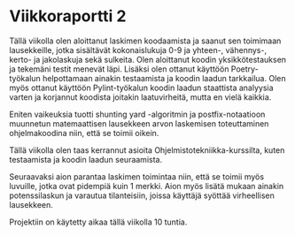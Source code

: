 # Viikkoraportti 2

Tällä viikolla olen aloittanut laskimen koodaamista ja saanut sen toimimaan lausekkeille, jotka sisältävät kokonaislukuja 0-9 ja yhteen-, vähennys-, kerto- ja jakolaskuja sekä sulkeita.
Olen aloittanut koodin yksikkötestauksen ja tekemäni testit menevät läpi. 
Lisäksi olen ottanut käyttöön Poetry-työkalun helpottamaan ainakin testaamista ja koodin laadun tarkkailua.
Olen myös ottanut käyttöön Pylint-työkalun koodin laadun staattista analyysia varten ja korjannut koodista joitakin laatuvirheitä, mutta en vielä kaikkia.

Eniten vaikeuksia tuotti shunting yard -algoritmin ja postfix-notaatioon muunnetun matemaattisen lausekkeen arvon laskemisen toteuttaminen ohjelmakoodina niin, että se toimii oikein. 

Tällä viikolla olen taas kerrannut asioita Ohjelmistotekniikka-kurssilta, kuten testaamista ja koodin laadun seuraamista. 

Seuraavaksi aion parantaa laskimen toimintaa niin, että se toimii myös luvuille, jotka ovat pidempiä kuin 1 merkki. 
Aion myös lisätä mukaan ainakin potenssilaskun ja varautua tilanteisiin, joissa käyttäjä syöttää virheellisen lausekkeen.

Projektiin on käytetty aikaa tällä viikolla 10 tuntia.

